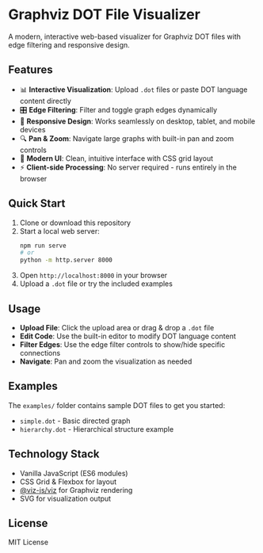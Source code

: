 # Graphviz DOT File Visualizer

A modern, interactive web-based visualizer for Graphviz DOT files with edge filtering and responsive design.

## Features

- 📊 **Interactive Visualization**: Upload `.dot` files or paste DOT language content directly
- 🎛️ **Edge Filtering**: Filter and toggle graph edges dynamically
- 📱 **Responsive Design**: Works seamlessly on desktop, tablet, and mobile devices
- 🔍 **Pan & Zoom**: Navigate large graphs with built-in pan and zoom controls
- 🎨 **Modern UI**: Clean, intuitive interface with CSS grid layout
- ⚡ **Client-side Processing**: No server required - runs entirely in the browser

## Quick Start

1. Clone or download this repository
2. Start a local web server:
   ```bash
   npm run serve
   # or
   python -m http.server 8000
   ```
3. Open `http://localhost:8000` in your browser
4. Upload a `.dot` file or try the included examples

## Usage

- **Upload File**: Click the upload area or drag & drop a `.dot` file
- **Edit Code**: Use the built-in editor to modify DOT language content
- **Filter Edges**: Use the edge filter controls to show/hide specific connections
- **Navigate**: Pan and zoom the visualization as needed

## Examples

The `examples/` folder contains sample DOT files to get you started:
- `simple.dot` - Basic directed graph
- `hierarchy.dot` - Hierarchical structure example

## Technology Stack

- Vanilla JavaScript (ES6 modules)
- CSS Grid & Flexbox for layout
- [@viz-js/viz](https://github.com/mdaines/viz-js) for Graphviz rendering
- SVG for visualization output

## License

MIT License
